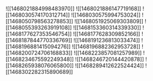 ![[1468021884998483970]]
![[1468021886147719168]]
![[1468030574170312714]]
![[1468030575994753024]]
![[1468050798563278853]]
![[1468051925069303809]]
![[1468055393263919108]]
![[1468153360314339330]]
![[1468177627353546754]]
![[1468177628309852166]]
![[1468187844770336769]]
![[1468191236813033474]]
![[1468196881415094276]]
![[1468196882362953728]]
![[1468200724706168833]]
![[1468223857081257989]]
![[1468234675592249348]]
![[1468246720144420878]]
![[1468265938076065800]]
![[1468289412622524424]]
![[1468302282315890689]]
